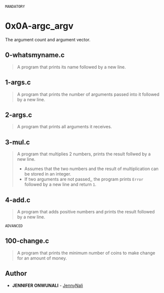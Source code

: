 ```MANDATORY ```

# 0x0A-argc_argv
The argument count and argument vector.
## 0-whatsmyname.c
> A program that prints its name followed by a new line.
## 1-args.c
> A program that prints the number of arguments passed into it followed by a new line.
## 2-args.c
> A program that prints all arguments it receives.
## 3-mul.c
> A program that multiplies 2 numbers, prints the result follwed by a new line. 
> - Assumes that the two numbers and the result of multiplication can be stored in an integer.
> - If two arguments are not passed,, the program prints ``` Error ``` followed by a new line and return ``` 1 ```.
## 4-add.c
> A program that adds positive numbers and prints the result followed by a new line.

```ADVANCED ```

## 100-change.c
>  A program that prints the minimum number of coins to make change for an amount of money.

## Author
* **JENNIFER ONWUNALI** - [JennyNali](https://github.com/JennyNali)
